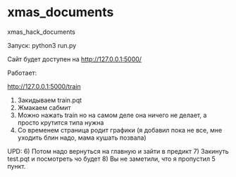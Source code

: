 # xmas_documents
 xmas_hack_documents

Запуск: python3 run.py 

Сайт будет доступен на http://127.0.0.1:5000/

Работает: 

http://127.0.0.1:5000/train 

1) Закидываем train.pqt
2) Жмакаем сабмит
3) Можно нажать train но на самом деле она ничего не делает, а просто крутится типа нужна
4) Со временем страница родит графики (я добавил пока не все, мне уходить блин надо, мама кушать позвала)

UPD:
6) Потом надо вернуться на главную и зайти в предикт
7) Закинуть test.pqt и посмотреть чо будет
8) Вы не заметили, что я пропустил 5 пункт.
